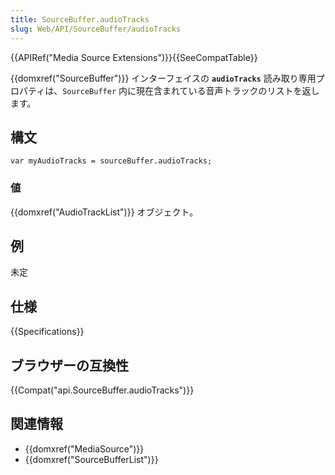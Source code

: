 ```yaml
---
title: SourceBuffer.audioTracks
slug: Web/API/SourceBuffer/audioTracks
---
```


{{APIRef("Media Source Extensions")}}{{SeeCompatTable}}

{{domxref("SourceBuffer")}} インターフェイスの **`audioTracks`** 読み取り専用プロパティは、`SourceBuffer` 内に現在含まれている音声トラックのリストを返します。

## 構文

```
var myAudioTracks = sourceBuffer.audioTracks;
```

### 値

{{domxref("AudioTrackList")}} オブジェクト。

## 例

未定

## 仕様

{{Specifications}}

## ブラウザーの互換性

{{Compat("api.SourceBuffer.audioTracks")}}

## 関連情報

- {{domxref("MediaSource")}}
- {{domxref("SourceBufferList")}}
